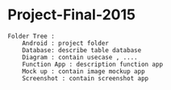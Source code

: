 # Project-Final-2015
	Folder Tree :
		Android : project folder
		Database: describe table database
		Diagram : contain usecase , ....
		Function App : description function app
		Mock up : contain image mockup app
		Screenshot : contain screenshot app
